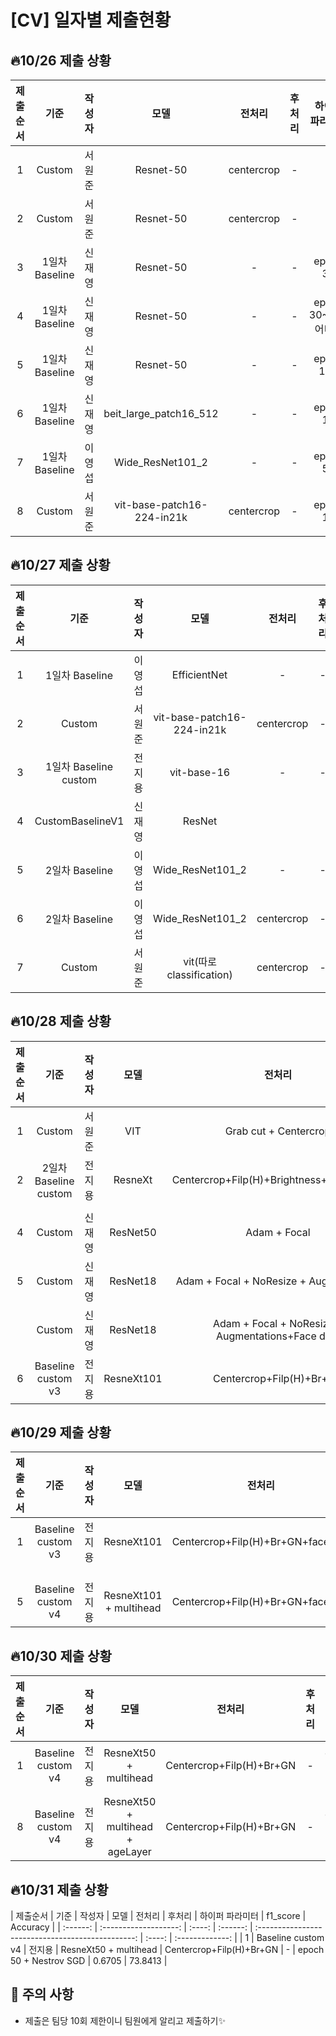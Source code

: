 # [CV] 일자별 제출현황

## 🔥10/26 제출 상황
| 제출순서 |      기준      | 작성자 |            모델            |   전처리   | 후처리 |   하이퍼 파라미터   | f1_score | Accuracy |
| :------: | :------------: | :----: | :------------------------: | :--------: | :----: | :-----------------: | :------: | :------- |
|    1     |     Custom     | 서원준 |         Resnet-50          | centercrop |   -    |          -          |  0.0483  | 12.3175  |
|    2     |     Custom     | 서원준 |         Resnet-50          | centercrop |   -    |          -          |  0.0495  | 12.3016  |
|    3     | 1일차 Baseline | 신재영 |         Resnet-50          |     -      |   -    |      epoch 30       |  0.5682  | 66.4286  |
|    4     | 1일차 Baseline | 신재영 |         Resnet-50          |     -      |   -    | epoch 30~100 어디쯤 |  0.5883  | 66.6349  |
|    5     | 1일차 Baseline | 신재영 |         Resnet-50          |     -      |   -    |     epoch  100      |  0.5972  | 66.3968  |
|    6     | 1일차 Baseline | 신재영 |   beit_large_patch16_512   |     -      |   -    |      epoch  11      |  0.5817  | 67.7302  |
|    7     | 1일차 Baseline | 이영섭 |      Wide_ResNet101_2      |     -      |   -    |      epoch 50       |  0.5895  | 70.4444  |
|    8     |     Custom     | 서원준 | vit-base-patch16-224-in21k | centercrop |   -    |      epoch 10       |  0.5925  | 68.7778  |

## 🔥10/27 제출 상황
| 제출순서 |         기준          | 작성자 |            모델            |   전처리   | 후처리 | 하이퍼 파라미터 | f1_score | Accuracy |
| :------: | :-------------------: | :----: | :------------------------: | :--------: | :----: | :-------------: | :------: | :------- |
|    1     |    1일차 Baseline     | 이영섭 |        EfficientNet        |     -      |   -    |    epoch 50     |  0.3980  | 49.6508  |
|    2     |        Custom         | 서원준 | vit-base-patch16-224-in21k | centercrop |   -    |    epoch 10     |  0.5925  | 68.7778  |
|    3     | 1일차 Baseline custom | 전지용 |        vit-base-16         |     -      |   -    |    epoch 100    |  0.4357  | 51.2698  |
|    4     |   CustomBaselineV1    | 신재영 |           ResNet           |            |        |    epoch 10     |  0.578   | 64.4     |
|    5     |    2일차 Baseline     | 이영섭 |      Wide_ResNet101_2      |     -      |   -    |    epoch 50     |  0.5734  | 68.0000  |
|    6     |    2일차 Baseline     | 이영섭 |      Wide_ResNet101_2      | centercrop |   -    |    epoch 50     |  0.4462  | 52.3175  |
|    7     |        Custom         | 서원준 |  vit(따로 classification)  | centercrop |   -    |    epoch 10     |  0.5541  | 66.9206  |


## 🔥10/28 제출 상황
| 제출순서 |         기준          | 작성자 |   모델   |                      전처리                       | 후처리 | 하이퍼 파라미터 | f1_score | Accuracy |
| :------: | :-------------------: | :----: | :------: | :-----------------------------------------------: | :----: | :-------------: | :------: | :------- |
|    1     |        Custom         | 서원준 |   VIT    |               Grab cut + Centercrop               |   -    |    epoch 30     |  0.6113  | 69.2540  |
|    2     | 2일차 Baseline custom | 전지용 | ResneXt  |     Centercrop+Filp(H)+Brightness+GaussNoise      |   -    |    epoch 50     |  0.6958  | 77.4762  |
|          |                       |        |          |                                                   |        |                 |          |          |
|    4     |        Custom         | 신재영 | ResNet50 |                   Adam + Focal                    |        |                 |   0.60   | 0.695    |
|    5     |        Custom         | 신재영 | ResNet18 |      Adam + Focal + NoResize + Augmentations      |        |                 |  0.674   | 0.754    |
|          |        Custom         | 신재영 | ResNet18 | Adam + Focal + NoResize + Augmentations+Face data |        |                 |  0.692   | 0.774    |
|    6     |  Baseline custom v3   | 전지용 | ResneXt101  |     Centercrop+Filp(H)+Br+GN          |   -    |    epoch 50     |  0.7064  | 77.1587  |

## 🔥10/29 제출 상황
| 제출순서 |         기준          | 작성자 |   모델   |                      전처리                       | 후처리 | 하이퍼 파라미터 | f1_score | Accuracy |
| :------: | :-------------------: | :----: | :------: | :-----------------------------------------------: | :----: | :-------------: | :------: | :------- |
|    1     |  Baseline custom v3   | 전지용 | ResneXt101  |     Centercrop+Filp(H)+Br+GN+facedata       |   -    |    epoch 50 + cosLR     |  0.6719  | 75.0476  |
|          |                       |        |          |                                                   |        |                 |          |          |
|          |                       |        |          |                                                   |        |                 |          |          |
|          |                       |        |          |                                                   |        |                 |          |          |
|    5     |  Baseline custom v4   | 전지용 | ResneXt101 + multihead  |     Centercrop+Filp(H)+Br+GN+facedata       |   -    |    epoch 50 + cosLR     |  0.6757  | 76.4762  |

## 🔥10/30 제출 상황
| 제출순서 |         기준          | 작성자 |   모델   |                      전처리                       | 후처리 | 하이퍼 파라미터 | f1_score | Accuracy |
| :------: | :-------------------: | :----: | :------: | :-----------------------------------------------: | :----: | :-------------: | :------: | :------- |
|    1     |  Baseline custom v4   | 전지용 | ResneXt50 + multihead  |     Centercrop+Filp(H)+Br+GN       |   -    |    epoch 50 + cosLR     |  0.7007  | 77.0635  |
|          |                       |        |          |                                                   |        |                 |          |          |
|    8     |  Baseline custom v4   | 전지용 | ResneXt50 + multihead + ageLayer  |     Centercrop+Filp(H)+Br+GN       |   -    |    epoch 70 + cosLR     |  0.7126  | 77.3492  |

## 🔥10/31 제출 상황
| 제출순서 |         기준          | 작성자 |   모델   |                      전처리                       | 후처리 | 하이퍼 파라미터 | f1_score | Accuracy |
| :------: | :-------------------: | :----: | :------: | :-----------------------------------------------: | :----: | :-------------: | 
|    1     |  Baseline custom v4   | 전지용 | ResneXt50 + multihead  |     Centercrop+Filp(H)+Br+GN       |   -    |    epoch 50 + Nestrov SGD     |  0.6705  | 73.8413  |

## 📌 주의 사항
* 제출은 팀당 10회 제한이니 팀원에게 알리고 제출하기✨
